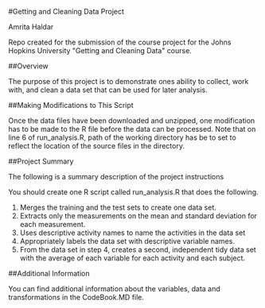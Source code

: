 #Getting and Cleaning Data Project

Amrita Haldar

Repo created for the submission of the course project for the Johns Hopkins University "Getting and Cleaning Data" course.

##Overview

The purpose of this project is to demonstrate ones ability to collect, work with, and clean a data set that can be used for later analysis.

##Making Modifications to This Script

Once the data files have been downloaded and unzipped, one modification has to be made to the R file before the data can be processed. 
Note that on line 6 of run_analysis.R, path of the working directory has be to set to reflect the location of the source files in the directory.

##Project Summary

The following is a summary description of the project instructions

You should create one R script called run_analysis.R that does the following.

1. Merges the training and the test sets to create one data set.
2. Extracts only the measurements on the mean and standard deviation for each measurement.
3. Uses descriptive activity names to name the activities in the data set
4. Appropriately labels the data set with descriptive variable names.
5. From the data set in step 4, creates a second, independent tidy data set with the average of each variable for each activity and each subject.

##Additional Information

You can find additional information about the variables, data and transformations in the CodeBook.MD file.
